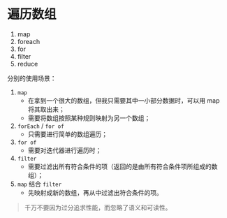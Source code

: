 # 遍历数组

1. map
2. foreach
3. for
4. filter
5. reduce

分别的使用场景：

1. `map`
   - 在拿到一个很大的数组，但我只需要其中一小部分数据时，可以用 map 将其取出来；
   - 需要将数组按照某种规则映射为另一个数组；
2. `forEach` / `for of`
   - 只需要进行简单的数组遍历；
3. `for of`
   - 需要对迭代器进行遍历时；
4. `filter`
   - 需要过滤出所有符合条件的项（返回的是由所有符合条件项所组成的数组）；
5. `map` 结合 `filter`
   - 先映射成新的数组，再从中过滤出符合条件的项。

> 千万不要因为过分追求性能，而忽略了语义和可读性。

